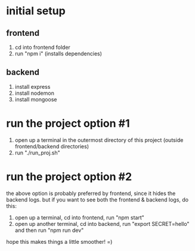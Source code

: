 # initial setup
frontend
--------
1. cd into frontend folder
2. run "npm i" (installs dependencies)

backend
--------
1. install express
2. install nodemon
3. install mongoose

# run the project option #1
1. open up a terminal in the outermost directory of this project (outside frontend/backend directories)
2. run "./run_proj.sh"

# run the project option #2
the above option is probably preferred by frontend, since it hides the backend logs.
but if you want to see both the frontend & backend logs, do this:
1. open up a terminal, cd into frontend, run "npm start"
2. open up another terminal, cd into backend, run "export SECRET=hello" and then run "npm run dev"

hope this makes things a little smoother! =)
